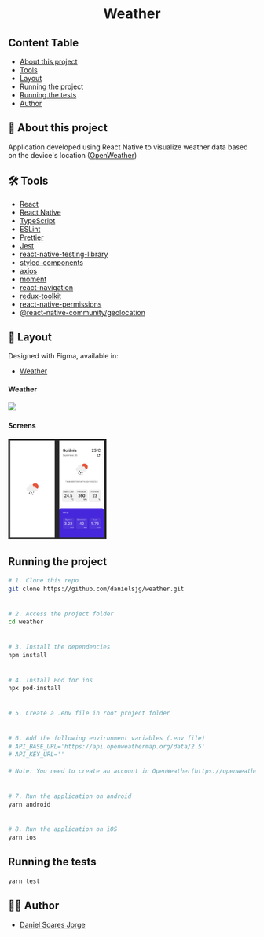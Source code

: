 <h1 align="center">Weather</h1>

## Content Table

- [About this project](#-about-this-project)
- [Tools](#-tools)
- [Layout](#-layout)
- [Running the project](#running-the-project)
- [Running the tests](#running-the-tests)
- [Author](#-author)


## 📄 About this project

Application developed using React Native to visualize weather data based on the device's location (<a href="https://openweathermap.org/api">OpenWeather</a>)


## 🛠 Tools

- [React](https://pt-br.reactjs.org/)
- [React Native](https://reactnative.dev/)
- [TypeScript](https://www.typescriptlang.org/)
- [ESLint](https://github.com/eslint/eslint)
- [Prettier](https://github.com/prettier/prettier)
- [Jest](https://github.com/facebook/jest)
- [react-native-testing-library](https://github.com/callstack/react-native-testing-library)
- [styled-components](https://github.com/styled-components/styled-components)
- [axios](https://github.com/axios/axios)
- [moment](https://github.com/moment/moment)
- [react-navigation](https://github.com/react-navigation/react-navigation)
- [redux-toolkit](https://github.com/reduxjs/redux-toolkit)
- [react-native-permissions](https://github.com/zoontek/react-native-permissions)
- [@react-native-community/geolocation](https://github.com/michalchudziak/react-native-geolocation)




## 🎨 Layout

Designed with Figma, available in:

- [Weather](https://www.figma.com/file/yBnBPJIsYtSZG5V3PrkKMA/Weather?node-id=0%3A1)


#### Weather

<img src="https://github.com/danielsjg/weather/blob/master/files/weather.gif" width="200">


#### Screens

<img src="https://raw.githubusercontent.com/danielsjg/weather/main/files/weather.png" width="200">


## Running the project

```bash
# 1. Clone this repo
git clone https://github.com/danielsjg/weather.git


# 2. Access the project folder
cd weather


# 3. Install the dependencies
npm install


# 4. Install Pod for ios
npx pod-install


# 5. Create a .env file in root project folder


# 6. Add the following environment variables (.env file)
# API_BASE_URL='https://api.openweathermap.org/data/2.5'
# API_KEY_URL=''

# Note: You need to create an account in OpenWeather(https://openweathermap.org/api) and create an API key.


# 7. Run the application on android
yarn android


# 8. Run the application on iOS
yarn ios
```


## Running the tests

```bash
yarn test
```


## 👨‍💻 Author

- [Daniel Soares Jorge](https://github.com/danielsjg)
